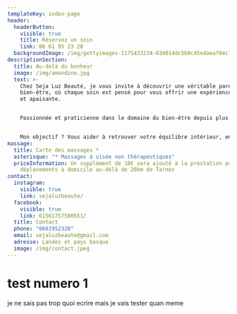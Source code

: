 ```yaml
---
templateKey: index-page
header:
  headerButton:
    visible: true
    title: Réservez un soin
    link: 06 61 95 23 20
  backgroundImage: /img/gettyimages-1175433234-034014dc5b9c45edaeaf04c7b80ceafc.webp
descriptionSection:
  title: Au-delà du bonheur
  image: /img/amandine.jpg
  text: >-
    Chez Seja Luz Beauté, je vous invite à découvrir une véritable parenthèse de
    bien-être, où chaque soin est pensé pour vous offrir une expérience unique
    et apaisante. 


    Passionnée et praticienne dans le domaine du bien-être depuis plus de 10 ans, je mets tout en oeuvre pour que chaque séance soit un moment de sérénité, de relaxation, et de reconnexion à soi. Mon approche est holistique: que ce soit à travers un massage bien-être, sportif, un drainage lymphatique ou un massage visage, chaque soin est personnalisé selon vos besoins spécifiques. 


    Mon objectif ? Vous aider à retrouver votre équilibre intérieur, en prenant soin aussi bien de votre corps que de votre esprit autour de valeurs qui me tiennent à cœur : Passion, Authenticité, Bien-être, Écoute et Sérénité.
massage:
  title: Carte des massages *
  asterisque: "* Massages à visée non thérapeutiques"
  priceInformation: Un supplément de 10€ sera ajouté à la prestation pour les
    déplacements à domicile au-délà de 20km de Tarnos
contact:
  instagram:
    visible: true
    link: sejaluzbeaute/
  facebook:
    visible: true
    link: 61561757500551/
  title: Contact
  phone: "0661952320"
  email: sejaluzbeaute@gmail.com
  adresse: Landes et pays basque
  image: /img/contact.jpeg
---
```


# test numero 1

je ne sais pas trop quoi ecrire mais je vais tester quan meme
